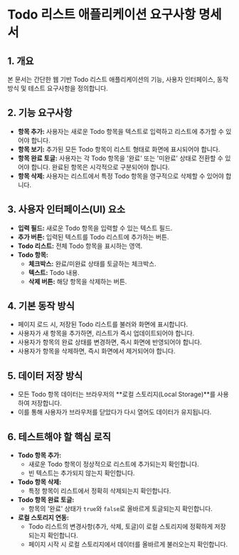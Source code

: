 # Todo 리스트 애플리케이션 요구사항 명세서

## 1. 개요
본 문서는 간단한 웹 기반 Todo 리스트 애플리케이션의 기능, 사용자 인터페이스, 동작 방식 및 테스트 요구사항을 정의합니다.

## 2. 기능 요구사항
- **항목 추가:** 사용자는 새로운 Todo 항목을 텍스트로 입력하고 리스트에 추가할 수 있어야 합니다.
- **항목 보기:** 추가된 모든 Todo 항목이 리스트 형태로 화면에 표시되어야 합니다.
- **항목 완료 토글:** 사용자는 각 Todo 항목을 '완료' 또는 '미완료' 상태로 전환할 수 있어야 합니다. 완료된 항목은 시각적으로 구분되어야 합니다.
- **항목 삭제:** 사용자는 리스트에서 특정 Todo 항목을 영구적으로 삭제할 수 있어야 합니다.

## 3. 사용자 인터페이스(UI) 요소
- **입력 필드:** 새로운 Todo 항목을 입력할 수 있는 텍스트 필드.
- **추가 버튼:** 입력된 텍스트를 Todo 리스트에 추가하는 버튼.
- **Todo 리스트:** 전체 Todo 항목을 표시하는 영역.
- **Todo 항목:**
    - **체크박스:** 완료/미완료 상태를 토글하는 체크박스.
    - **텍스트:** Todo 내용.
    - **삭제 버튼:** 해당 항목을 삭제하는 버튼.

## 4. 기본 동작 방식
- 페이지 로드 시, 저장된 Todo 리스트를 불러와 화면에 표시합니다.
- 사용자가 새 항목을 추가하면, 리스트가 즉시 업데이트되어야 합니다.
- 사용자가 항목의 완료 상태를 변경하면, 즉시 화면에 반영되어야 합니다.
- 사용자가 항목을 삭제하면, 즉시 화면에서 제거되어야 합니다.

## 5. 데이터 저장 방식
- 모든 Todo 항목 데이터는 브라우저의 **로컬 스토리지(Local Storage)**를 사용하여 저장합니다.
- 이를 통해 사용자가 브라우저를 닫았다가 다시 열어도 데이터가 유지됩니다.

## 6. 테스트해야 할 핵심 로직
- **Todo 항목 추가:**
    - 새로운 Todo 항목이 정상적으로 리스트에 추가되는지 확인합니다.
    - 빈 텍스트는 추가되지 않는지 확인합니다.
- **Todo 항목 삭제:**
    - 특정 항목이 리스트에서 정확히 삭제되는지 확인합니다.
- **Todo 항목 완료 토글:**
    - 항목의 '완료' 상태가 `true`와 `false`로 올바르게 토글되는지 확인합니다.
- **로컬 스토리지 연동:**
    - Todo 리스트의 변경사항(추가, 삭제, 토글)이 로컬 스토리지에 정확하게 저장되는지 확인합니다.
    - 페이지 시작 시 로컬 스토리지에서 데이터를 올바르게 불러오는지 확인합니다.
